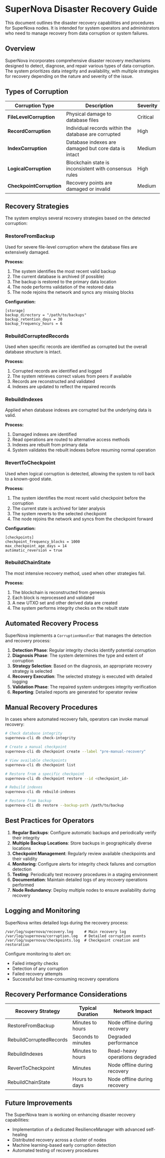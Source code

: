 # SuperNova Disaster Recovery Guide

This document outlines the disaster recovery capabilities and procedures for SuperNova nodes. It is intended for system operators and administrators who need to manage recovery from data corruption or system failures.

## Overview

SuperNova incorporates comprehensive disaster recovery mechanisms designed to detect, diagnose, and repair various types of data corruption. The system prioritizes data integrity and availability, with multiple strategies for recovery depending on the nature and severity of the issue.

## Types of Corruption

| Corruption Type | Description | Severity | 
| --------------- | ----------- | -------- |
| **FileLevelCorruption** | Physical damage to database files | Critical |
| **RecordCorruption** | Individual records within the database are corrupted | High |
| **IndexCorruption** | Database indexes are damaged but core data is intact | Medium |
| **LogicalCorruption** | Blockchain state is inconsistent with consensus rules | High |
| **CheckpointCorruption** | Recovery points are damaged or invalid | Medium |

## Recovery Strategies

The system employs several recovery strategies based on the detected corruption:

### RestoreFromBackup

Used for severe file-level corruption where the database files are extensively damaged.

**Process:**
1. The system identifies the most recent valid backup
2. The current database is archived (if possible)
3. The backup is restored to the primary data location
4. The node performs validation of the restored data
5. The node rejoins the network and syncs any missing blocks

**Configuration:**
```
[storage]
backup_directory = "/path/to/backups"
backup_retention_days = 30
backup_frequency_hours = 6
```

### RebuildCorruptedRecords

Used when specific records are identified as corrupted but the overall database structure is intact.

**Process:**
1. Corrupted records are identified and logged
2. The system retrieves correct values from peers if available
3. Records are reconstructed and validated
4. Indexes are updated to reflect the repaired records

### RebuildIndexes

Applied when database indexes are corrupted but the underlying data is valid.

**Process:**
1. Damaged indexes are identified
2. Read operations are routed to alternative access methods
3. Indexes are rebuilt from primary data
4. System validates the rebuilt indexes before resuming normal operation

### RevertToCheckpoint

Used when logical corruption is detected, allowing the system to roll back to a known-good state.

**Process:**
1. The system identifies the most recent valid checkpoint before the corruption
2. The current state is archived for later analysis
3. The system reverts to the selected checkpoint
4. The node rejoins the network and syncs from the checkpoint forward

**Configuration:**
```
[checkpoints]
checkpoint_frequency_blocks = 1000
max_checkpoint_age_days = 14
automatic_reversion = true
```

### RebuildChainState

The most intensive recovery method, used when other strategies fail.

**Process:**
1. The blockchain is reconstructed from genesis
2. Each block is reprocessed and validated
3. A new UTXO set and other derived data are created
4. The system performs integrity checks on the rebuilt state

## Automated Recovery Process

SuperNova implements a `CorruptionHandler` that manages the detection and recovery process:

1. **Detection Phase**: Regular integrity checks identify potential corruption
2. **Diagnosis Phase**: The system determines the type and extent of corruption
3. **Strategy Selection**: Based on the diagnosis, an appropriate recovery strategy is selected
4. **Recovery Execution**: The selected strategy is executed with detailed logging
5. **Validation Phase**: The repaired system undergoes integrity verification
6. **Reporting**: Detailed reports are generated for operator review

## Manual Recovery Procedures

In cases where automated recovery fails, operators can invoke manual recovery:

```bash
# Check database integrity
supernova-cli db check-integrity

# Create a manual checkpoint
supernova-cli db checkpoint create --label "pre-manual-recovery"

# View available checkpoints
supernova-cli db checkpoint list

# Restore from a specific checkpoint
supernova-cli db checkpoint restore --id <checkpoint_id>

# Rebuild indexes
supernova-cli db rebuild-indexes

# Restore from backup
supernova-cli db restore --backup-path /path/to/backup
```

## Best Practices for Operators

1. **Regular Backups**: Configure automatic backups and periodically verify their integrity
2. **Multiple Backup Locations**: Store backups in geographically diverse locations
3. **Checkpoint Management**: Regularly review available checkpoints and their validity
4. **Monitoring**: Configure alerts for integrity check failures and corruption detection
5. **Testing**: Periodically test recovery procedures in a staging environment
6. **Documentation**: Maintain detailed logs of any recovery operations performed
7. **Node Redundancy**: Deploy multiple nodes to ensure availability during recovery

## Logging and Monitoring

SuperNova writes detailed logs during the recovery process:

```
/var/log/supernova/recovery.log     # Main recovery log
/var/log/supernova/corruption.log   # Detailed corruption events
/var/log/supernova/checkpoints.log  # Checkpoint creation and restoration
```

Configure monitoring to alert on:
- Failed integrity checks
- Detection of any corruption
- Failed recovery attempts
- Successful but time-consuming recovery operations

## Recovery Performance Considerations

| Recovery Strategy | Typical Duration | Network Impact |
| ----------------- | ---------------- | -------------- |
| RestoreFromBackup | Minutes to hours | Node offline during recovery |
| RebuildCorruptedRecords | Seconds to minutes | Degraded performance |
| RebuildIndexes | Minutes to hours | Read-heavy operations degraded |
| RevertToCheckpoint | Minutes | Node offline during recovery |
| RebuildChainState | Hours to days | Node offline during recovery |

## Future Improvements

The SuperNova team is working on enhancing disaster recovery capabilities:
- Implementation of a dedicated ResilienceManager with advanced self-healing
- Distributed recovery across a cluster of nodes
- Machine learning-based early corruption detection
- Automated testing of recovery procedures 